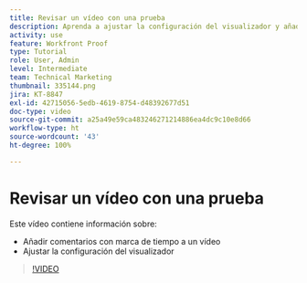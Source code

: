 ```yaml
---
title: Revisar un vídeo con una prueba
description: Aprenda a ajustar la configuración del visualizador y añadir comentarios con marca de tiempo a un vídeo mediante las pruebas de  [!DNL  Workfront].
activity: use
feature: Workfront Proof
type: Tutorial
role: User, Admin
level: Intermediate
team: Technical Marketing
thumbnail: 335144.png
jira: KT-8847
exl-id: 42715056-5edb-4619-8754-d48392677d51
doc-type: video
source-git-commit: a25a49e59ca483246271214886ea4dc9c10e8d66
workflow-type: ht
source-wordcount: '43'
ht-degree: 100%

---
```


# Revisar un vídeo con una prueba

Este vídeo contiene información sobre:

* Añadir comentarios con marca de tiempo a un vídeo
* Ajustar la configuración del visualizador

>[!VIDEO](https://video.tv.adobe.com/v/335144/?quality=12&learn=on)

<!--
## Learn more
* Review a video proof
-->
